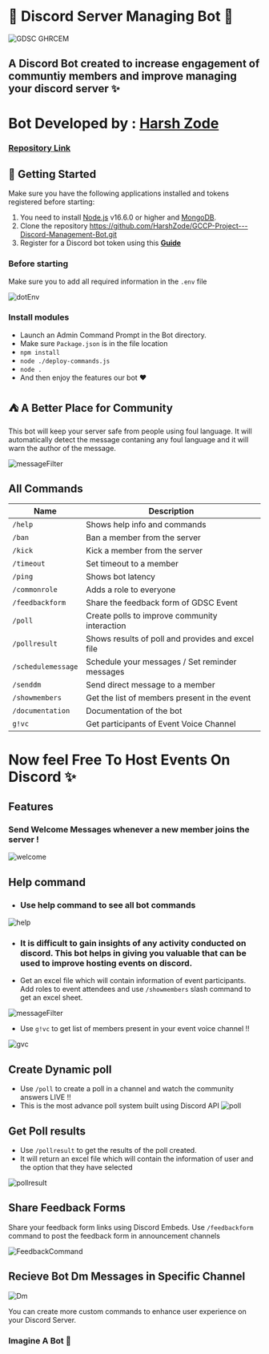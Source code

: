 
# 🤖 Discord Server Managing Bot 🤖
![GDSC GHRCEM](https://cdn.discordapp.com/attachments/1024311075841249361/1062020570998394931/Screenshot_2023-01-09_201922.png)

## A Discord Bot created to increase engagement of communtiy members and improve managing your discord server ✨
# Bot Developed by : [Harsh Zode](https://github.com/HarshZode)
### [Repository Link](https://github.com/HarshZode/GCCP-Project---Discord-Management-Bot)
## 🚀 Getting Started

Make sure you have the following applications installed and tokens registered before starting:
1. You need to install [Node.js](https://nodejs.org/en/) v16.6.0 or higher and [MongoDB](https://www.mongodb.com/).
2. Clone the repository https://github.com/HarshZode/GCCP-Project---Discord-Management-Bot.git
3. Register for a Discord bot token using this **[Guide](https://discordjs.guide/preparations/setting-up-a-bot-application.html#your-token)**

### Before starting

Make sure you to add all required information in the `.env` file

![dotEnv](https://cdn.discordapp.com/attachments/1024311075841249361/1062032935999524864/image.png)

### Install modules
* Launch an Admin Command Prompt in the Bot directory.
* Make sure `Package.json` is in the file location
* `npm install`
* `node ./deploy-commands.js`
* `node .`
* And then enjoy the features our bot ❤️

## ⛺ A Better Place for Community
This bot will keep your server safe from people using foul language. 
It will automatically detect the message contaning any foul language and it will warn the author of the message.

![messageFilter](https://cdn.discordapp.com/attachments/1024311075841249361/1062025720597073960/image.png)



## All Commands

| Name            | Description                                           |
|-----------------|-------------------------------------------------------|
| `/help`   | Shows help info and commands        |
| `/ban`         | Ban a member from the server       |
| `/kick`         | Kick a member from the server                |
| `/timeout`      | Set timeout to a member                       |
| `/ping`        | Shows bot latency |
| `/commonrole`   | Adds a role to everyone        |
| `/feedbackform`         | Share the feedback form of GDSC Event       |
| `/poll`         | Create polls to improve community interaction                |
| `/pollresult`      | Shows results of poll and provides and excel file                     |
| `/schedulemessage`        | Schedule your messages / Set reminder messages |
| `/senddm`      | Send direct message to a member                       |
| `/showmembers`        | Get the list of members present in the event |
| `/documentation`   | Documentation of the bot        |
| `g!vc`         | Get participants of Event Voice Channel       |

#  Now feel Free To Host Events On Discord ✨

## Features

### Send Welcome Messages whenever a new member joins the server !

![welcome](https://cdn.discordapp.com/attachments/1024311075841249361/1062041692657688677/image.png)

## Help command

* ### Use help command to see all bot commands
![help](https://cdn.discordapp.com/attachments/1024311075841249361/1062042151233536051/image.png)


* ### It is difficult to gain insights of any activity conducted on discord. This bot helps in giving you valuable that can be used to improve hosting events on discord.

* Get an excel file which will contain information of event participants. Add roles to event attendees and use `/showmembers` slash command to get an excel sheet.

![messageFilter](https://cdn.discordapp.com/attachments/1024311075841249361/1062026888647807056/image.png)


* Use `g!vc` to get list of members present in your event voice channel !!

![gvc](https://cdn.discordapp.com/attachments/1024311075841249361/1062036028648607836/image.png)

## Create Dynamic poll

* Use `/poll` to create a poll in a channel and watch the community answers LIVE !!
* This is the most advance poll system built using Discord API
![poll](https://cdn.discordapp.com/attachments/1024311075841249361/1062038437416411146/image.png)

## Get Poll results

* Use `/pollresult` to get the results of the poll created.
* It will return an excel file which will contain the information of user and the option that they have selected

![pollresult](https://cdn.discordapp.com/attachments/1024311075841249361/1062039877660717066/image.png)



## Share Feedback Forms

Share your feedback form links using Discord Embeds. Use `/feedbackform` command to post the feedback form in announcement channels

![FeedbackCommand](https://cdn.discordapp.com/attachments/1024311075841249361/1062034235998863451/image.png)

## Recieve Bot Dm Messages in Specific Channel

![Dm](https://cdn.discordapp.com/attachments/1024311075841249361/1062041031387906098/image.png)

You can create more custom commands to enhance user experience on your Discord Server.

### Imagine A Bot 💖

